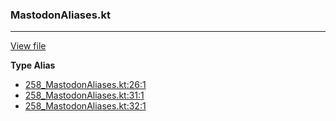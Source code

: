 ### MastodonAliases.kt
---
[View file](files/258_MastodonAliases.kt)

**Type Alias**

 - [258_MastodonAliases.kt:26:1](files/258_MastodonAliases.kt#L26)
 - [258_MastodonAliases.kt:31:1](files/258_MastodonAliases.kt#L31)
 - [258_MastodonAliases.kt:32:1](files/258_MastodonAliases.kt#L32)
